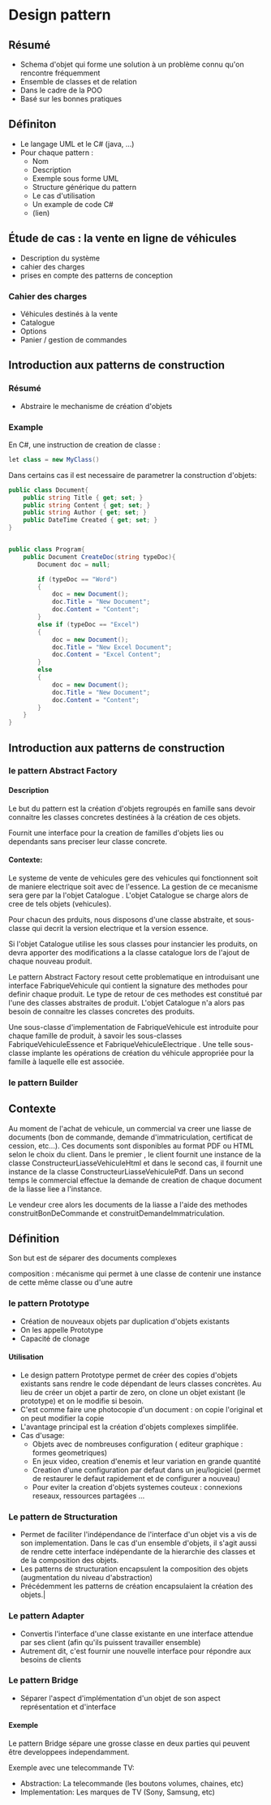 # Design pattern
## Résumé 
- Schema d'objet qui forme une solution à un problème connu qu'on rencontre fréquemment
- Ensemble de classes et de relation
- Dans le cadre de la POO
- Basé sur les bonnes pratiques

## Définiton
- Le langage UML et le C# (java, ...)
- Pour chaque pattern :
    - Nom
    - Description
    - Exemple sous forme UML
    - Structure générique du pattern
    - Le cas d'utilisation
    - Un example de code C#
    - (lien)

## Étude de cas : la vente en ligne de véhicules
- Description du système
- cahier des charges
- prises en compte des patterns de conception

### Cahier des charges
- Véhicules destinés à la vente
- Catalogue
- Options
- Panier / gestion de commandes

## Introduction aux patterns de construction
### Résumé 
- Abstraire le mechanisme de création d'objets

### Example
En C#, une instruction de creation de classe :

```csharp
let class = new MyClass()
```
Dans certains cas il est necessaire de parametrer la construction d'objets:

```csharp
public class Document{
    public string Title { get; set; }
    public string Content { get; set; }
    public string Author { get; set; }
    public DateTime Created { get; set; }
}


public class Program{
    public Document CreateDoc(string typeDoc){
        Document doc = null;

        if (typeDoc == "Word")
        {
            doc = new Document();
            doc.Title = "New Document";
            doc.Content = "Content";
        }
        else if (typeDoc == "Excel")
        {
            doc = new Document();
            doc.Title = "New Excel Document";
            doc.Content = "Excel Content";
        }
        else
        {
            doc = new Document();
            doc.Title = "New Document";
            doc.Content = "Content";
        }
    }
}
```

## Introduction aux patterns de construction
### le pattern Abstract Factory
#### Description
Le but du pattern est la création d'objets regroupés en famille sans devoir connaitre les classes concretes destinées à la création de ces objets.

Fournit une interface pour la creation de familles d'objets lies ou dependants sans preciser leur classe concrete.

#### Contexte:

Le systeme de vente de vehicules gere des vehicules qui fonctionnent soit de maniere electrique soit avec de l'essence. La gestion de ce
mecanisme sera gere par la l'objet Catalogue . L'objet Catalogue se charge alors de cree de tels objets (vehicules).

Pour chacun des prduits, nous disposons d'une classe abstraite, et sous-classe qui decrit la version electrique et la version essence.

Si l'objet Catalogue utilise les sous classes pour instancier les produits, on devra apporter des modifications a la classe catalogue lors de
l'ajout de chaque nouveau produit.

Le pattern Abstract Factory resout cette problematique en introduisant une interface FabriqueVehicule qui contient la signature des methodes
pour definir chaque produit. Le type de retour de ces methodes est constitué par l'une des classes abstraites de produit. L'objet Catalogue n'a
alors pas besoin de connaitre les classes concretes des produits.

Une sous-classe d'implementation de FabriqueVehicule est introduite pour chaque famille de produit, à savoir les sous-classes
FabriqueVehiculeEssence et FabriqueVehiculeElectrique .
Une telle sous-classe implante les opérations de création du véhicule appropriée pour la famille à laquelle
elle est associée.

### le pattern Builder
## Contexte
Au moment de l'achat de vehicule, un commercial va creer une liasse de documents (bon de commande, demande d'immatriculation, certificat de cession, etc...). Ces documents sont disponibles au format PDF ou HTML selon le choix du client. Dans le premier , le client fournit une instance de la classe ConstructeurLiasseVehiculeHtml et dans le second cas, il fournit une instance de la classe ConstructeurLiasseVehiculePdf.
Dans un second temps le commercial effectue la demande de creation de chaque document de la liasse liee a l'instance.

Le vendeur cree alors les documents de la liasse a l'aide des methodes construitBonDeCommande et construitDemandeImmatriculation.

## Définition
Son but est de séparer des documents complexes

composition : mécanisme qui permet à une classe de contenir une instance de cette même classe ou d'une autre

### le pattern Prototype
- Création de nouveaux objets par duplication d'objets existants
- On les appelle Prototype
- Capacité de clonage

#### Utilisation 
- Le design pattern Prototype permet de créer des copies d'objets existants sans rendre le code dépendant de leurs classes concrètes. Au lieu de créer un objet a partir de zero, on clone un objet existant (le prototype) et on le modifie si besoin.
- C'est comme faire une photocopie d'un document : on copie l'original et on peut modifier la copie
- L'avantage principal est la création d'objets complexes simplifée.
- Cas d'usage:
    - Objets avec de nombreuses configuration ( editeur   graphique : formes geometriques)
    - En jeux video, creation d'enemis et leur variation en   grande quantité
    - Creation d'une configuration par defaut dans un jeu/logiciel (permet de restaurer le defaut rapidement et de configurer a nouveau)
    - Pour eviter la creation d'objets systemes couteux : connexions reseaux, ressources partagées ...

### Le pattern de Structuration 
- Permet de faciliter l'indépendance de l'interface d'un objet vis a vis de son implementation. Dans le cas d'un ensemble d'objets, il s'agit aussi de rendre cette interface indépendante de la hierarchie des classes et de la composition des objets.
- Les patterns de structuration encapsulent la composition des objets (augmentation du niveau d'abstraction)
- Précédemment les patterns de création encapsulaient la création des objets.| 

### Le pattern Adapter
- Convertis l'interface d'une classe existante en une interface attendue par ses client (afin qu'ils puissent travailler ensemble)
- Autrement dit, c'est fournir une nouvelle interface pour répondre aux besoins de clients

### Le pattern Bridge
- Séparer l'aspect d'implémentation d'un objet de son aspect représentation et d'interface

#### Exemple
Le pattern Bridge sépare une grosse classe en deux parties qui peuvent être developpees independamment.

Exemple avec une telecommande TV:

- Abstraction: La telecommande (les boutons volumes, chaines, etc)
- Implementation: Les marques de TV (Sony, Samsung, etc)